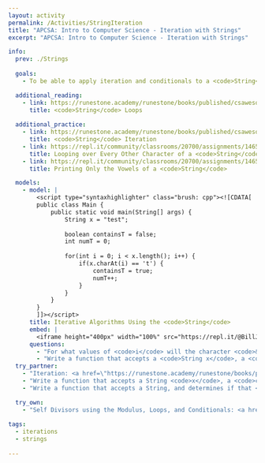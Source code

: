 ```yaml
---
layout: activity
permalink: /Activities/StringIteration
title: "APCSA: Intro to Computer Science - Iteration with Strings"
excerpt: "APCSA: Intro to Computer Science - Iteration with Strings"

info:  
  prev: ./Strings
  
  goals: 
    - To be able to apply iteration and conditionals to a <code>String</code>

  additional_reading:
    - link: https://runestone.academy/runestone/books/published/csawesome/Unit4-Iteration/topic-4-3-strings-loops.html 
      title: <code>String</code> Loops 
     
  additional_practice:
    - link: https://runestone.academy/runestone/books/published/csawesome/Unit4-Iteration/FRQstringScrambleA.html
      title: <code>String</code> Iteration    
    - link: https://repl.it/community/classrooms/20700/assignments/146533
      title: Looping over Every Other Character of a <code>String</code>
    - link: https://repl.it/community/classrooms/20700/assignments/146572
      title: Printing Only the Vowels of a <code>String</code>

  models:
    - model: |
        <script type="syntaxhighlighter" class="brush: cpp"><![CDATA[        
        public class Main {
            public static void main(String[] args) {
                String x = "test";
                
                boolean containsT = false;
                int numT = 0;
                
                for(int i = 0; i < x.length(); i++) {
                    if(x.charAt(i) == 't') {
                        containsT = true;
                        numT++;
                    }
                }
            }
        }
        ]]></script>     
      title: Iterative Algorithms Using the <code>String</code>
      embed: |
        <iframe height="400px" width="100%" src="https://repl.it/@BillJr99/JavaFirstExample?lite=true" scrolling="no" frameborder="no" allowtransparency="true" allowfullscreen="true" sandbox="allow-forms allow-pointer-lock allow-popups allow-same-origin allow-scripts allow-modals"></iframe> 
      questions:
        - "For what values of <code>i</code> will the character <code>&lsquo;t&rsquo;</code> be found in this <code>String</code>?  You may find the <a href=https://cscircles.cemc.uwaterloo.ca/java_visualize/>Java Visualizer</a> or your IDE debugger helpful."
        - "Write a function that accepts a <code>String x</code>, a <code>char c</code>, and an <code>int n</code>.  Return the index of the <code>n&rsquo;th</code> instance of the character <code>c</code> in the <code>String x</code>.  Use the <code>indexOf()</code> method in a loop."
  try_partner:
    - "Iteration: <a href=\"https://runestone.academy/runestone/books/published/csawesome/Unit4-Iteration/topic-4-8-practice-coding.html\">https://runestone.academy/runestone/books/published/csawesome/Unit4-Iteration/topic-4-8-practice-coding.html</a>"
    - "Write a function that accepts a String <code>x</code>, a <code>char</code> <code>c</code>, and an <code>int</code> <code>n</code>.  Return the index of the <code>n</code>’th instance of the character <code>c</code> in the <code>String</code> <code>x</code>.  Use the <code>indexOf()</code> method in a loop."
    - "Write a function that accepts a String, and determines if that <code>String</code> is a palendrome."    

  try_own:
    - "Self Divisors using the Modulus, Loops, and Conditionals: <a href=\"https://runestone.academy/runestone/books/published/csawesome/Unit4-Iteration/FRQselfDivisorA.html\">https://runestone.academy/runestone/books/published/csawesome/Unit4-Iteration/FRQselfDivisorA.html</a>"
  
tags:
  - iterations
  - strings
  
---
```


